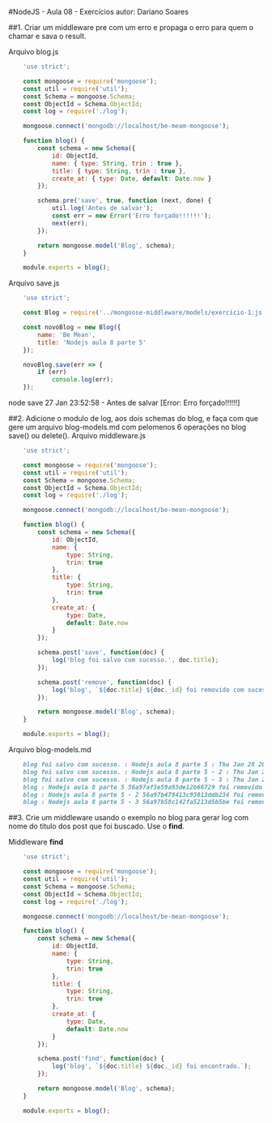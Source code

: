 #NodeJS - Aula 08 - Exercícios
autor: Dariano Soares

##1. Criar um middleware pre com um erro e propaga o erro para quem o chamar e sava o result.

Arquivo blog.js
```js
	'use strict';

	const mongoose = require('mongoose');
	const util = require('util');
	const Schema = mongoose.Schema;
	const ObjectId = Schema.ObjectId;
	const log = require('./log');

	mongoose.connect('mongodb://localhost/be-meam-mongoose');

	function blog() {
		const schema = new Schema({
			id: ObjectId,
			name: { type: String, trin : true },		
			title: { type: String, trin : true },		
			create_at: { type: Date, default: Date.now }
		});

		schema.pre('save', true, function (next, done) {
			util.log('Antes de salvar');
			const err = new Error('Erro forçado!!!!!!');
			next(err);		
		});

		return mongoose.model('Blog', schema);
	}

	module.exports = blog();
```

Arquivo save.js
```js
	'use strict';

	const Blog = require('../mongoose-middleware/models/exercicio-1.js');

	const novoBlog = new Blog({
		name: 'Be Mean',
		title: 'Nodejs aula 8 parte 5'
	});

	novoBlog.save(err => {
		if (err) 
			console.log(err);
	});
```
node save
27 Jan 23:52:58 - Antes de salvar
[Error: Erro forçado!!!!!!]

##2. Adicione o modulo de log, aos dois schemas do blog, e faça com que gere um arquivo blog-models.md com pelomenos 6 operações no blog save() ou delete().
Arquivo middleware.js
```js
	'use strict';

	const mongoose = require('mongoose');
	const util = require('util');
	const Schema = mongoose.Schema;
	const ObjectId = Schema.ObjectId;
	const log = require('./log');

	mongoose.connect('mongodb://localhost/be-mean-mongoose');

	function blog() {
		const schema = new Schema({
			id: ObjectId,
			name: {
				type: String,
				trin: true
			},
			title: {
				type: String,
				trin: true
			},
			create_at: {
				type: Date,
				default: Date.now
			}
		});

		schema.post('save', function(doc) {
			log('blog foi salvo com sucesso.', doc.title);
		});

		schema.post('remove', function(doc) {
			log('blog', `${doc.title} ${doc._id} foi removido com sucesso.`);
		});

		return mongoose.model('Blog', schema);
	}

	module.exports = blog();
```
Arquivo blog-models.md
```md
	blog foi salvo com sucesso. : Nodejs aula 8 parte 5 : Thu Jan 28 2016 00:21:34 GMT-0200 (BRST) 
	blog foi salvo com sucesso. : Nodejs aula 8 parte 5 - 2 : Thu Jan 28 2016 00:21:59 GMT-0200 (BRST) 
	blog foi salvo com sucesso. : Nodejs aula 8 parte 5 - 3 : Thu Jan 28 2016 00:22:16 GMT-0200 (BRST) 
	blog : Nodejs aula 8 parte 5 56a97af3e59a93de12b66729 foi removido com sucesso. : Thu Jan 28 2016 00:24:31 GMT-0200 (BRST) 
	blog : Nodejs aula 8 parte 5 - 2 56a97b478413c93013ddb234 foi removido com sucesso. : Thu Jan 28 2016 00:25:10 GMT-0200 (BRST) 
	blog : Nodejs aula 8 parte 5 - 3 56a97b58c142fa5213d5b5be foi removido com sucesso. : Thu Jan 28 2016 00:25:23 GMT-0200 (BRST) 
```

##3. Crie um middleware usando o exemplo no blog para gerar log com nome do titulo dos post que foi buscado. Use o **find**.


Middleware **find**
```js
	'use strict';

	const mongoose = require('mongoose');
	const util = require('util');
	const Schema = mongoose.Schema;
	const ObjectId = Schema.ObjectId;
	const log = require('./log');

	mongoose.connect('mongodb://localhost/be-mean-mongoose');

	function blog() {
		const schema = new Schema({
			id: ObjectId,
			name: {
				type: String,
				trin: true
			},
			title: {
				type: String,
				trin: true
			},
			create_at: {
				type: Date,
				default: Date.now
			}
		});

		schema.post('find', function(doc) {
			log('blog', `${doc.title} ${doc._id} foi encontrado.`);
		});

		return mongoose.model('Blog', schema);
	}

	module.exports = blog();
```
